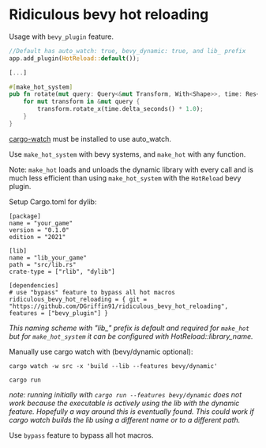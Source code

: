 # Ridiculous bevy hot reloading

Usage with `bevy_plugin` feature.
```rs
//Default has auto_watch: true, bevy_dynamic: true, and lib_ prefix
app.add_plugin(HotReload::default());

[...]

#[make_hot_system]
pub fn rotate(mut query: Query<&mut Transform, With<Shape>>, time: Res<Time>) {
    for mut transform in &mut query {
        transform.rotate_x(time.delta_seconds() * 1.0);
    }
}
```

[cargo-watch](https://crates.io/crates/cargo-watch) must be installed to use auto_watch.

Use `make_hot_system` with bevy systems, and `make_hot` with any function. 

Note: `make_hot` loads and unloads the dynamic library with every call and is much less efficient than using `make_hot_system` with the `HotReload` bevy plugin.

Setup Cargo.toml for dylib:
```
[package]
name = "your_game"
version = "0.1.0"
edition = "2021"

[lib]
name = "lib_your_game" 
path = "src/lib.rs"
crate-type = ["rlib", "dylib"]

[dependencies]
# use "bypass" feature to bypass all hot macros
ridiculous_bevy_hot_reloading = { git = "https://github.com/DGriffin91/ridiculous_bevy_hot_reloading", features = ["bevy_plugin"] } 
```
*This naming scheme with "lib_" prefix is default and required for `make_hot` but for `make_hot_system` it can be configured with HotReload::library_name.*


Manually use cargo watch with (bevy/dynamic optional):
```
cargo watch -w src -x 'build --lib --features bevy/dynamic'
```

```
cargo run
```
*note: running initially with `cargo run --features bevy/dynamic` does not work because the executable is actively using the lib with the dynamic feature. Hopefully a way around this is eventually found. This could work if cargo watch builds the lib using a different name or to a different path.*

Use `bypass` feature to bypass all hot macros.

